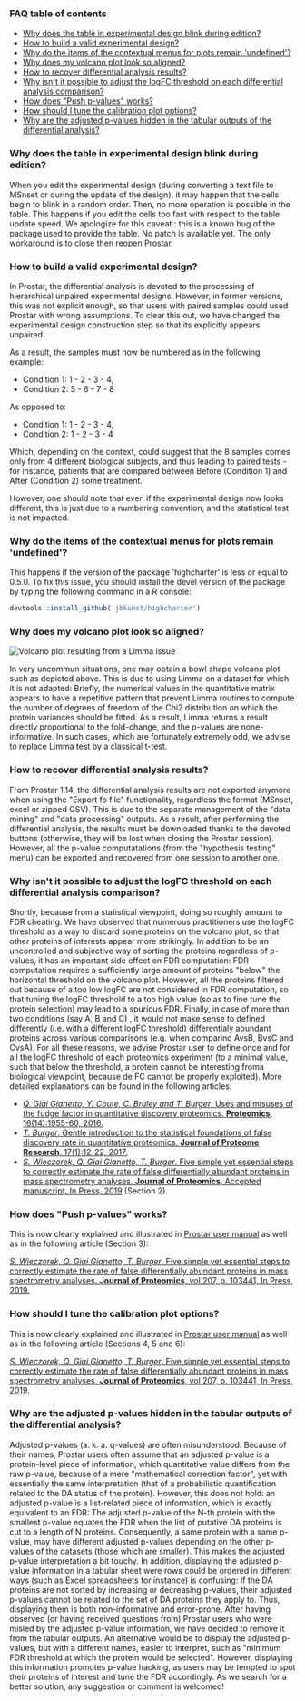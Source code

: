 ### FAQ table of contents


* [Why does the table in experimental design blink during edition?](#why-does-the-table-in-experimental-design-blink-during-edition)
* [How to build a valid experimental design?](#how-to-build-a-valid-experimental-design)
* [Why do the items of the contextual menus for plots remain 'undefined'?](#why-do-the-items-of-the-contextual-menus-for-plots-remain-undefined)
* [Why does my volcano plot look so aligned?](#why-does-my-volcano-plot-look-so-aligned)
* [How to recover differential analysis results?](#how-to-recover-differential-analysis-results)
* [Why isn't it possible to adjust the logFC threshold on each differential analysis comparison?](#why-isnt-it-possible-to-adjust-the-logfc-threshold-on-each-differential-analysis-comparison)
* [How does "Push p-values" works?](#how-does-push-p-values-works)
* [How should I tune the calibration plot options?](#how-should-i-tune-the-calibration-plot-options)
* [Why are the adjusted p-values hidden in the tabular outputs of the differential analysis?](#why-are-the-adjusted-p-values-hidden-in-the-tabular-outputs-of-the-differential-analysis)


### Why does the table in experimental design blink during edition?

When you edit the experimental design (during converting a text file to MSnset or during the update of the design),
it may happen that the cells begin to blink in a random order. Then, no more operation is possible in the table. 
This happens if you edit the cells too fast with respect to the table update speed. We apologize for this caveat : 
this is a known bug of the package used to provide the table. No patch is available yet. The only workaround is to close then reopen Prostar.


### How to build a valid experimental design? 
In Prostar, the differential analysis is devoted to the processing of hierarchical unpaired experimental designs. 
However, in former versions, this was not explicit enough, so that users with paired samples could used Prostar with wrong assumptions. 
To clear this out, we have changed the experimental design construction step so that its explicitly appears unpaired.

As a result, the samples must now be numbered as in the following example:

* Condition 1: 1 - 2 - 3 - 4,
* Condition 2: 5 - 6 - 7 - 8

As opposed to:

* Condition 1: 1 - 2 - 3 - 4,
* Condition 2: 1 - 2 - 3 - 4

Which, depending on the context, could suggest that the 8 samples comes only from 4 different biological subjects, 
and thus leading to paired tests - for instance, patients that are compared between Before (Condition 1) and After (Condition 2) some treatment.

However, one should note that even if the experimental design now looks different, 
this is just due to a numbering convention, and the statistical test is not impacted.


### Why do the items of the contextual menus for plots remain 'undefined'?
This happens if the version of the package 'highcharter' is less or equal to 0.5.0. 
To fix this issue, you should install the devel version of the package by typing the following command in a R console: 
```R
devtools::install_github('jbkunst/highcharter')
```

### Why does my volcano plot look so aligned?

![](https://raw.githubusercontent.com/samWieczorek/Prostar/master/inst/ProstarApp/www/images/dfPriorIssue.png "Volcano plot resulting from a Limma issue")

In very uncommun situations, one may obtain a bowl shape volcano plot such as depicted above. This is due to using Limma on a dataset for which it is not adapted: Briefly, the numerical values in the quantitative matrix appears to have a repetitive pattern that prevent Limma routines to compute the number of degrees of freedom of the Chi2 distribution on which the protein variances should be fitted. As a result, Limma returns a result directly proportional to the fold-change, and the p-values are none-informative. In such cases, which are fortunately extremely odd, we advise to replace Limma test by a classical t-test.

### How to recover differential analysis results?

From Prostar 1.14, the differential analysis results are not exported anymore when using the "Export fo file" functionality, regardless the format (MSnset, excel or zipped CSV). This is due to the separate management of the "data mining" and "data processing" outputs. As a result, after performing the differential analysis, the results must be downloaded thanks to the devoted buttons (otherwise, they will be lost when closing the Prostar session). However, all the p-value computatations (from the "hypothesis testing" menu) can be exported and recovered from one session to another one.

### Why isn't it possible to adjust the logFC threshold on each differential analysis comparison?
Shortly, because from a statistical viewpoint, doing so roughly amount to FDR cheating. We have observed that numerous practitioners use the logFC threshold as a way to discard some proteins on the volcano plot, so that other proteins of interests appear more strikingly. In addition to be an uncontrolled and subjective way of sorting the proteins regardless of p-values, it has an important side effect on FDR computation: FDR computation requires a sufficiently large amount of proteins "below" the horizontal threshold on the volcano plot. However, all the proteins filtered out because of a too low logFC are not considered in FDR computation, so that tuning the logFC threshold to a too high value (so as to fine tune the protein selection) may lead to a spurious FDR. Finally, in case of more than two conditions (say A, B and C) , it would not make sense to defined differently (i.e. with a different logFC threshold) differentialy abundant proteins across various comparisons (e.g. when comparing AvsB, BvsC and CvsA). For all these reasons, we advise Prostar user to define once and for all the logFC threshold of each proteomics experiment (to a minimal value, such that below the threshold, a protein cannot be interesting froma biological viewpoint, because de FC cannot be properly exploited). More detailed explanations can be found in the following articles:   

* <a href="http://prabig-prostar.univ-lyon1.fr/Articles/OnTheMissuseOfFudgeFactorInProteomics_FV.pdf" target="_blank">_Q. Giai Gianetto, Y. Coute, C. Bruley and T. Burger_. Uses and misuses of the fudge factor in quantitative discovery proteomics. **Proteomics**, 16(14):1955-60, 2016.</a>  
* <a href="http://prabig-prostar.univ-lyon1.fr/Articles/fdrtuto.pdf" target="_blank">_T. Burger_. Gentle introduction to the statistical foundations of false discovery rate in quantitative proteomics. **Journal of Proteome Research**, 17(1):12-22, 2017.</a>
* <a href="https://sites.google.com/site/thomasburgerswebpage/download/5tips-VF-accepted.pdf" target="_blank">_S. Wieczorek, Q. Giai Gianetto, T. Burger_. Five simple yet essential steps to correctly estimate the rate of false differentially abundant proteins in mass spectrometry analyses.  **Journal of Proteomics**, Accepted manuscript, In Press, 2019</a> (Section 2).


### How does "Push p-values" works?
This is now clearly explained and illustrated in <a href="https://www.bioconductor.org/packages/release/bioc/vignettes/Prostar/inst/doc/Prostar_UserManual.pdf" target="_blank">Prostar user manual</a> as well as in the following article (Section 3):

<a href="https://sites.google.com/site/thomasburgerswebpage/download/5tips-VF-accepted.pdf" target="_blank">_S. Wieczorek, Q. Giai Gianetto, T. Burger_. Five simple yet essential steps to correctly estimate the rate of false differentially abundant proteins in mass spectrometry analyses.  **Journal of Proteomics**, vol 207, p. 103441, In Press, 2019.</a>

### How should I tune the calibration plot options?
This is now clearly explained and illustrated in <a href="https://www.bioconductor.org/packages/release/bioc/vignettes/Prostar/inst/doc/Prostar_UserManual.pdf" target="_blank">Prostar user manual</a> as well as in the following article (Sections 4, 5 and 6):

<a href="https://sites.google.com/site/thomasburgerswebpage/download/5tips-VF-accepted.pdf" target="_blank">_S. Wieczorek, Q. Giai Gianetto, T. Burger_. Five simple yet essential steps to correctly estimate the rate of false differentially abundant proteins in mass spectrometry analyses.  **Journal of Proteomics**, vol 207, p. 103441, In Press, 2019.</a>


### Why are the adjusted p-values hidden in the tabular outputs of the differential analysis?
Adjusted p-values (a. k. a. q-values) are often misunderstood. Because of their names, Prostar users often assume that an adjusted p-value is a protein-level piece of information, which quantitative value differs from the raw p-value, because of a mere "mathematical correction factor", yet with essentially the same interpretation (that of a probabilistic quantification related to the DA status of the protein). However, this does not hold: an adjusted p-value is a list-related piece of information, which is exactly equivalent to an FDR: The adjusted p-value of the N-th protein with the smallest p-value equates the FDR when the list of putative DA proteins is cut to a length of N proteins. Consequently, a same protein with a same p-value, may have different adjusted p-values depending on the other p-values of the datasets (those which are smaller). This makes the adjusted p-value interpretation a bit touchy. In addition, displaying the adjusted p-value information in a tabular sheet were rows could be ordered in different ways (such as Excel spreadsheets for instance) is confusing: If the DA proteins are not sorted by increasing or decreasing p-values, their adjusted p-values cannot be related to the set of DA proteins they apply to. Thus, displaying them is both non-informative and error-prone. After having observed (or having received questions from) Prostar users who were misled by the adjusted p-value information, we have decided to remove it from the tabular outputs. An alternative would be to display the adjusted p-values, but with a different names, easier to interpret, such as "minimum FDR threshold at which the protein would be selected". However, displaying this information promotes p-value hacking, as users may be tempted to spot their proteins of interest and tune the FDR accordingly. As we search for a better solution, any suggestion or comment is welcomed!
